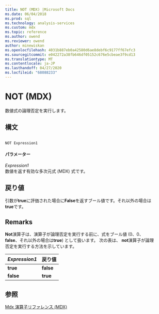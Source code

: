 ```yaml
---
title: NOT (MDX) |Microsoft Docs
ms.date: 06/04/2018
ms.prod: sql
ms.technology: analysis-services
ms.custom: mdx
ms.topic: reference
ms.author: owend
ms.reviewer: owend
author: minewiskan
ms.openlocfilehash: 4031b887eb0a42580d6ae8debf6c9177ff67efc3
ms.sourcegitcommit: e042272a38fb646df05152c676e5cbeae3f9cd13
ms.translationtype: MT
ms.contentlocale: ja-JP
ms.lasthandoff: 04/27/2020
ms.locfileid: "68088233"
---
```

# <a name="not-mdx"></a>NOT (MDX)


  数値式の論理否定を実行します。  
  
## <a name="syntax"></a>構文  
  
```  
  
NOT Expression1  
```  
  
#### <a name="parameters"></a>パラメーター  
 *Expression1*  
 数値を返す有効な多次元式 (MDX) 式です。  
  
## <a name="return-value"></a>戻り値  
 引数が**true**に評価された場合に**False**を返すブール値です。それ以外の場合は**true**です。  
  
## <a name="remarks"></a>Remarks  
 **Not**演算子は、演算子が論理否定を実行する前に、式をブール値 (0、0、 **false**、それ以外の場合は**true**) として扱います。 次の表は、 **not**演算子が論理否定を実行する方法を示しています。  
  
|*Expression1*|戻り値|  
|-------------------|------------------|  
|**true**|**false**|  
|**false**|**true**|  
  
## <a name="see-also"></a>参照  
 [Mdx 演算子リファレンス &#40;MDX&#41;](../mdx/mdx-operator-reference-mdx.md)  
  
  
